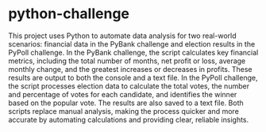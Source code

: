 # python-challenge
This project uses Python to automate data analysis for two real-world scenarios: financial data in the PyBank challenge and election results in the PyPoll challenge. In the PyBank challenge, the script calculates key financial metrics, including the total number of months, net profit or loss, average monthly change, and the greatest increases or decreases in profits. These results are output to both the console and a text file. In the PyPoll challenge, the script processes election data to calculate the total votes, the number and percentage of votes for each candidate, and identifies the winner based on the popular vote. The results are also saved to a text file. Both scripts replace manual analysis, making the process quicker and more accurate by automating calculations and providing clear, reliable insights.
